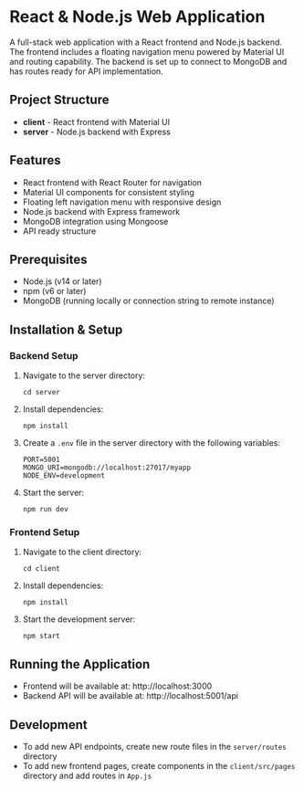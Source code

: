 # React & Node.js Web Application

A full-stack web application with a React frontend and Node.js backend. The frontend includes a floating navigation menu powered by Material UI and routing capability. The backend is set up to connect to MongoDB and has routes ready for API implementation.

## Project Structure

- **client** - React frontend with Material UI
- **server** - Node.js backend with Express

## Features

- React frontend with React Router for navigation
- Material UI components for consistent styling
- Floating left navigation menu with responsive design
- Node.js backend with Express framework
- MongoDB integration using Mongoose
- API ready structure

## Prerequisites

- Node.js (v14 or later)
- npm (v6 or later)
- MongoDB (running locally or connection string to remote instance)

## Installation & Setup

### Backend Setup

1. Navigate to the server directory:
   ```
   cd server
   ```

2. Install dependencies:
   ```
   npm install
   ```

3. Create a `.env` file in the server directory with the following variables:
   ```
   PORT=5001
   MONGO_URI=mongodb://localhost:27017/myapp
   NODE_ENV=development
   ```

4. Start the server:
   ```
   npm run dev
   ```

### Frontend Setup

1. Navigate to the client directory:
   ```
   cd client
   ```

2. Install dependencies:
   ```
   npm install
   ```

3. Start the development server:
   ```
   npm start
   ```

## Running the Application

- Frontend will be available at: http://localhost:3000
- Backend API will be available at: http://localhost:5001/api

## Development

- To add new API endpoints, create new route files in the `server/routes` directory
- To add new frontend pages, create components in the `client/src/pages` directory and add routes in `App.js` 